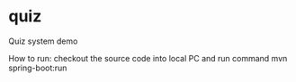 # quiz
Quiz system demo

How to run: checkout the source code into local PC and run command
mvn spring-boot:run


